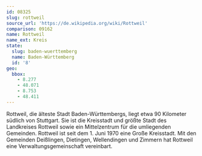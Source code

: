 ```yaml
---
id: 08325
slug: rottweil
source_url: 'https://de.wikipedia.org/wiki/Rottweil'
comparison: 09162
name: Rottweil
name_ext: Kreis
state:
  slug: baden-wuerttemberg
  name: Baden-Württemberg
  id: '8'
geo:
  bbox:
    - 8.277
    - 48.071
    - 8.753
    - 48.411
---
```


Rottweil, die älteste Stadt Baden-Württembergs, liegt etwa 90 Kilometer südlich von Stuttgart. Sie ist die Kreisstadt und größte Stadt des Landkreises Rottweil sowie ein Mittelzentrum für die umliegenden Gemeinden. Rottweil ist seit dem 1. Juni 1970 eine Große Kreisstadt. Mit den Gemeinden Deißlingen, Dietingen, Wellendingen und Zimmern hat Rottweil eine Verwaltungsgemeinschaft vereinbart.
